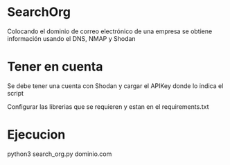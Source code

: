 # SearchOrg
Colocando el dominio de correo electrónico de una empresa se obtiene información usando el DNS, NMAP y Shodan

# Tener en cuenta

Se debe tener una cuenta con Shodan y cargar el APIKey donde lo indica el script

Configurar las librerias que se requieren y estan en el requirements.txt

# Ejecucion

python3 search_org.py dominio.com
